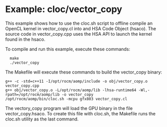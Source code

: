 Example: cloc/vector_copy 
=========================

This example shows how to use the cloc.sh script to offline compile an OpenCL kernel 
in vector_copy.cl into and HSA Code Object (hsaco). The source code in vector_copy.cpp
uses the HSA API to launch the kernel found in the hsaco. 

To compile and run this example, execute these commands:

```
  make
  ./vector_copy
```

The Makefile will execute these commands to build the vector_copy binary:


```
g++ -c -std=c++11 -I/opt/rocm/aomp/include -o obj/vector_copy.o vector_copy.cpp
g++ obj/vector_copy.o -L/opt/rocm/aomp/lib -lhsa-runtime64 -Wl,-rpath=/opt/rocm/aomp/lib -o vector_copy
/opt/rocm/aomp/bin/cloc.sh -mcpu gfx803 vector_copy.cl

```
The vectory_copy program will load the GPU binary in the file vector_copy.hsaco.
To create this file with cloc.sh, the Makefile runs the cloc.sh utility as the last command.
```


